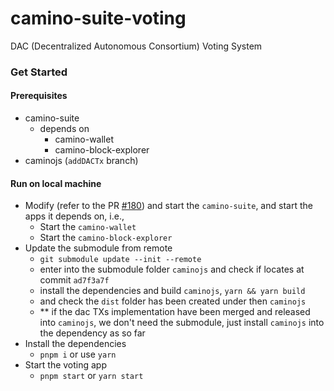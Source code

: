 # camino-suite-voting

DAC (Decentralized Autonomous Consortium) Voting System

### Get Started

#### Prerequisites

- camino-suite
  - depends on
    - camino-wallet
    - camino-block-explorer
- caminojs (`addDACTx` branch)

#### Run on local machine

- Modify (refer to the PR [#180](https://github.com/chain4travel/camino-suite/pull/180)) and start the `camino-suite`, and start the apps it depends on, i.e.,
  - Start the `camino-wallet`
  - Start the `camino-block-explorer`
- Update the submodule from remote
  - `git submodule update --init --remote`
  - enter into the submodule folder `caminojs` and check if locates at commit `ad7f3a7f`
  - install the dependencies and build `caminojs`, `yarn && yarn build`
  - and check the `dist` folder has been created under then `caminojs`
  - \*\* if the dac TXs implementation have been merged and released into `caminojs`, we don't need the submodule, just install `caminojs` into the dependency as so far
- Install the dependencies
  - `pnpm i` or use `yarn`
- Start the voting app
  - `pnpm start` or `yarn start`
